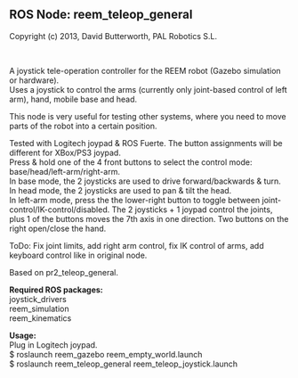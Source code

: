 ## ROS Node: reem_teleop_general
Copyright (c) 2013, David Butterworth, PAL Robotics S.L. 

<br>

A joystick tele-operation controller for the REEM robot (Gazebo simulation or hardware).<br>
Uses a joystick to control the arms (currently only joint-based control of left arm), hand, mobile base and head.

This node is very useful for testing other systems, where you need to move parts of the robot into a certain position.

Tested with Logitech joypad & ROS Fuerte. The button assignments will be different for XBox/PS3 joypad.<br>
Press & hold one of the 4 front buttons to select the control mode: base/head/left-arm/right-arm.<br>
In base mode, the 2 joysticks are used to drive forward/backwards & turn.<br>
In head mode, the 2 joysticks are used to pan & tilt the head.<br>
In left-arm mode, press the the lower-right button to toggle between joint-control/IK-control/disabled. The 2 joysticks + 1 joypad control the joints, plus 1 of the buttons moves the 7th axis in one direction. Two buttons on the right open/close the hand.

ToDo: Fix joint limits, add right arm control, fix IK control of arms, add keyboard control like in original node.

Based on pr2_teleop_general.


**Required ROS packages:** <br>
joystick_drivers<br>
reem_simulation<br>
reem_kinematics<br>

**Usage:** <br>
Plug in Logitech joypad.<br>
$ roslaunch reem_gazebo reem_empty_world.launch <br>
$ roslaunch reem_teleop_general reem_teleop_joystick.launch <br>
